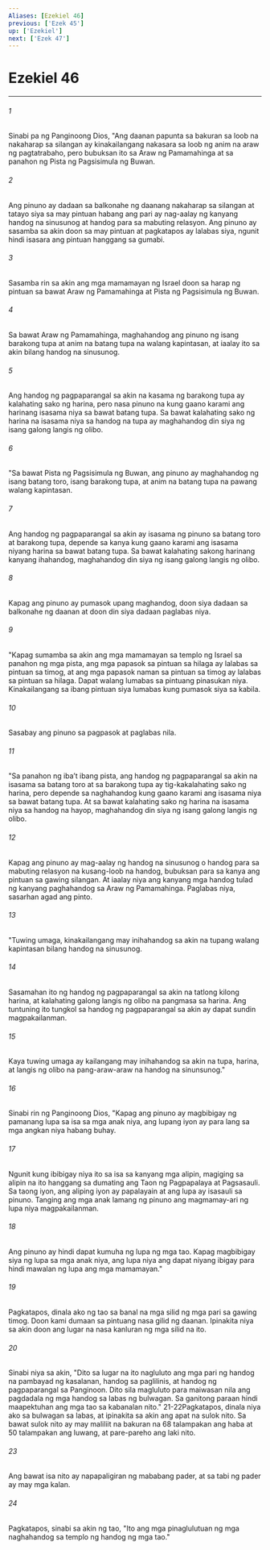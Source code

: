 ```yaml
---
Aliases: [Ezekiel 46]
previous: ['Ezek 45']
up: ['Ezekiel']
next: ['Ezek 47']
---
```

# Ezekiel 46

***






















###### 1 










Sinabi pa ng Panginoong Dios, "Ang daanan papunta sa bakuran sa loob na nakaharap sa silangan ay kinakailangang nakasara sa loob ng anim na araw ng pagtatrabaho, pero bubuksan ito sa Araw ng Pamamahinga at sa panahon ng Pista ng Pagsisimula ng Buwan. 





















###### 2 










Ang pinuno ay dadaan sa balkonahe ng daanang nakaharap sa silangan at tatayo siya sa may pintuan habang ang pari ay nag-aalay ng kanyang handog na sinusunog at handog para sa mabuting relasyon. Ang pinuno ay sasamba sa akin doon sa may pintuan at pagkatapos ay lalabas siya, ngunit hindi isasara ang pintuan hanggang sa gumabi. 





















###### 3 










Sasamba rin sa akin ang mga mamamayan ng Israel doon sa harap ng pintuan sa bawat Araw ng Pamamahinga at Pista ng Pagsisimula ng Buwan. 





















###### 4 










Sa bawat Araw ng Pamamahinga, maghahandog ang pinuno ng isang barakong tupa at anim na batang tupa na walang kapintasan, at iaalay ito sa akin bilang handog na sinusunog. 





















###### 5 










Ang handog ng pagpaparangal sa akin na kasama ng barakong tupa ay kalahating sako ng harina, pero nasa pinuno na kung gaano karami ang harinang isasama niya sa bawat batang tupa. Sa bawat kalahating sako ng harina na isasama niya sa handog na tupa ay maghahandog din siya ng isang galong langis ng olibo. 





















###### 6 










"Sa bawat Pista ng Pagsisimula ng Buwan, ang pinuno ay maghahandog ng isang batang toro, isang barakong tupa, at anim na batang tupa na pawang walang kapintasan. 





















###### 7 










Ang handog ng pagpaparangal sa akin ay isasama ng pinuno sa batang toro at barakong tupa, depende sa kanya kung gaano karami ang isasama niyang harina sa bawat batang tupa. Sa bawat kalahating sakong harinang kanyang ihahandog, maghahandog din siya ng isang galong langis ng olibo. 





















###### 8 










Kapag ang pinuno ay pumasok upang maghandog, doon siya dadaan sa balkonahe ng daanan at doon din siya dadaan paglabas niya. 





















###### 9 










"Kapag sumamba sa akin ang mga mamamayan sa templo ng Israel sa panahon ng mga pista, ang mga papasok sa pintuan sa hilaga ay lalabas sa pintuan sa timog, at ang mga papasok naman sa pintuan sa timog ay lalabas sa pintuan sa hilaga. Dapat walang lumabas sa pintuang pinasukan niya. Kinakailangang sa ibang pintuan siya lumabas kung pumasok siya sa kabila. 





















###### 10 










Sasabay ang pinuno sa pagpasok at paglabas nila. 





















###### 11 










"Sa panahon ng ibaʼt ibang pista, ang handog ng pagpaparangal sa akin na isasama sa batang toro at sa barakong tupa ay tig-kakalahating sako ng harina, pero depende sa naghahandog kung gaano karami ang isasama niya sa bawat batang tupa. At sa bawat kalahating sako ng harina na isasama niya sa handog na hayop, maghahandog din siya ng isang galong langis ng olibo. 





















###### 12 










Kapag ang pinuno ay mag-aalay ng handog na sinusunog o handog para sa mabuting relasyon na kusang-loob na handog, bubuksan para sa kanya ang pintuan sa gawing silangan. At iaalay niya ang kanyang mga handog tulad ng kanyang paghahandog sa Araw ng Pamamahinga. Paglabas niya, sasarhan agad ang pinto. 





















###### 13 










"Tuwing umaga, kinakailangang may inihahandog sa akin na tupang walang kapintasan bilang handog na sinusunog. 





















###### 14 










Sasamahan ito ng handog ng pagpaparangal sa akin na tatlong kilong harina, at kalahating galong langis ng olibo na pangmasa sa harina. Ang tuntuning ito tungkol sa handog ng pagpaparangal sa akin ay dapat sundin magpakailanman. 





















###### 15 










Kaya tuwing umaga ay kailangang may inihahandog sa akin na tupa, harina, at langis ng olibo na pang-araw-araw na handog na sinunsunog." 





















###### 16 










Sinabi rin ng Panginoong Dios, "Kapag ang pinuno ay magbibigay ng pamanang lupa sa isa sa mga anak niya, ang lupang iyon ay para lang sa mga angkan niya habang buhay. 





















###### 17 










Ngunit kung ibibigay niya ito sa isa sa kanyang mga alipin, magiging sa alipin na ito hanggang sa dumating ang Taon ng Pagpapalaya at Pagsasauli. Sa taong iyon, ang aliping iyon ay papalayain at ang lupa ay isasauli sa pinuno. Tanging ang mga anak lamang ng pinuno ang magmamay-ari ng lupa niya magpakailanman. 





















###### 18 










Ang pinuno ay hindi dapat kumuha ng lupa ng mga tao. Kapag magbibigay siya ng lupa sa mga anak niya, ang lupa niya ang dapat niyang ibigay para hindi mawalan ng lupa ang mga mamamayan." 





















###### 19 










Pagkatapos, dinala ako ng tao sa banal na mga silid ng mga pari sa gawing timog. Doon kami dumaan sa pintuang nasa gilid ng daanan. Ipinakita niya sa akin doon ang lugar na nasa kanluran ng mga silid na ito. 





















###### 20 










Sinabi niya sa akin, "Dito sa lugar na ito nagluluto ang mga pari ng handog na pambayad ng kasalanan, handog sa paglilinis, at handog ng pagpaparangal sa Panginoon. Dito sila magluluto para maiwasan nila ang pagdadala ng mga handog sa labas ng bulwagan. Sa ganitong paraan hindi maapektuhan ang mga tao sa kabanalan nito." 21-22Pagkatapos, dinala niya ako sa bulwagan sa labas, at ipinakita sa akin ang apat na sulok nito. Sa bawat sulok nito ay may maliliit na bakuran na 68 talampakan ang haba at 50 talampakan ang luwang, at pare-pareho ang laki nito. 





















###### 23 










Ang bawat isa nito ay napapaligiran ng mababang pader, at sa tabi ng pader ay may mga kalan. 





















###### 24 










Pagkatapos, sinabi sa akin ng tao, "Ito ang mga pinaglulutuan ng mga naghahandog sa templo ng handog ng mga tao."
